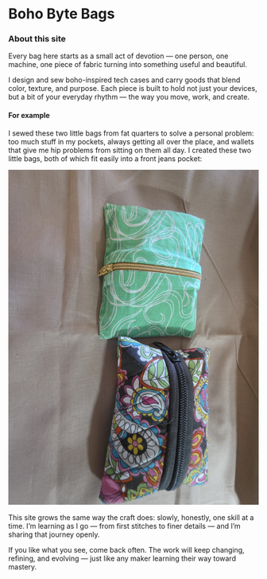# Boho Byte Bags
### About this site

Every bag here starts as a small act of devotion — one person, one machine, one piece of fabric turning into something useful and beautiful.

I design and sew boho-inspired tech cases and carry goods that blend color, texture, and purpose. Each piece is built to hold not just your devices, but a bit of your everyday rhythm — the way you move, work, and create.

#### For example

I sewed these two little bags from fat quarters to solve a personal problem: too much stuff in my pockets, always getting all over the place, and wallets that give me hip problems from sitting on them all day.  I created these two little bags, both of which fit easily into a front jeans pocket:

![pocket stash bags](pocket-stash-bags.jpg)

This site grows the same way the craft does: slowly, honestly, one skill at a time. I’m learning as I go — from first stitches to finer details — and I’m sharing that journey openly.

If you like what you see, come back often. The work will keep changing, refining, and evolving — just like any maker learning their way toward mastery.
